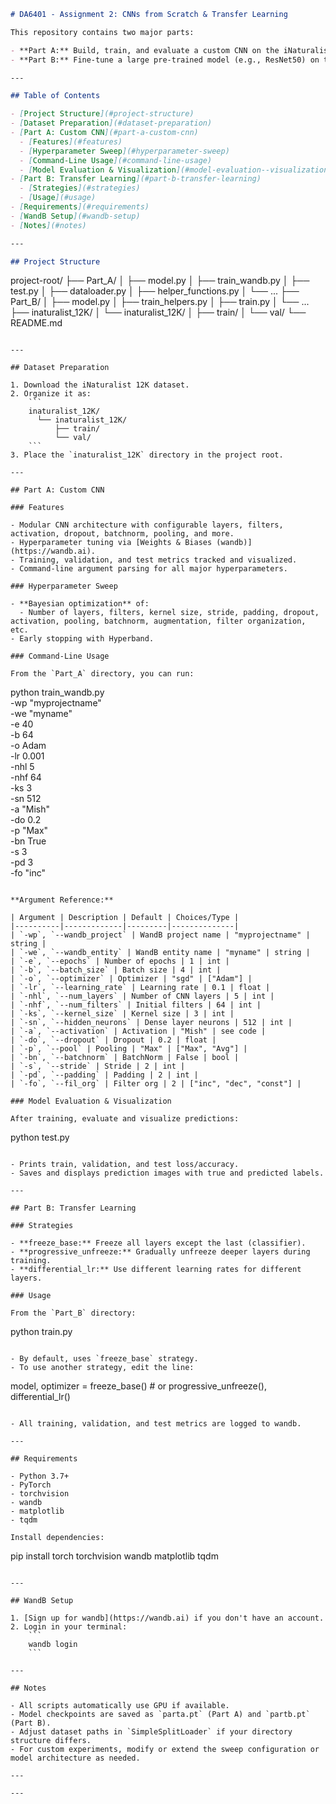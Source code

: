 ```markdown
# DA6401 - Assignment 2: CNNs from Scratch & Transfer Learning

This repository contains two major parts:

- **Part A:** Build, train, and evaluate a custom CNN on the iNaturalist dataset, with full hyperparameter sweep and command-line configurability.
- **Part B:** Fine-tune a large pre-trained model (e.g., ResNet50) on the same dataset using various transfer learning strategies.

---

## Table of Contents

- [Project Structure](#project-structure)
- [Dataset Preparation](#dataset-preparation)
- [Part A: Custom CNN](#part-a-custom-cnn)
  - [Features](#features)
  - [Hyperparameter Sweep](#hyperparameter-sweep)
  - [Command-Line Usage](#command-line-usage)
  - [Model Evaluation & Visualization](#model-evaluation--visualization)
- [Part B: Transfer Learning](#part-b-transfer-learning)
  - [Strategies](#strategies)
  - [Usage](#usage)
- [Requirements](#requirements)
- [WandB Setup](#wandb-setup)
- [Notes](#notes)

---

## Project Structure

```
project-root/
├── Part_A/
│   ├── model.py
│   ├── train_wandb.py
│   ├── test.py
│   ├── dataloader.py
│   ├── helper_functions.py
│   └── ...
├── Part_B/
│   ├── model.py
│   ├── train_helpers.py
│   ├── train.py
│   └── ...
├── inaturalist_12K/
│   └── inaturalist_12K/
│       ├── train/
│       └── val/
└── README.md
```

---

## Dataset Preparation

1. Download the iNaturalist 12K dataset.
2. Organize it as:
    ```
    inaturalist_12K/
      └── inaturalist_12K/
          ├── train/
          └── val/
    ```
3. Place the `inaturalist_12K` directory in the project root.

---

## Part A: Custom CNN

### Features

- Modular CNN architecture with configurable layers, filters, activation, dropout, batchnorm, pooling, and more.
- Hyperparameter tuning via [Weights & Biases (wandb)](https://wandb.ai).
- Training, validation, and test metrics tracked and visualized.
- Command-line argument parsing for all major hyperparameters.

### Hyperparameter Sweep

- **Bayesian optimization** of:
  - Number of layers, filters, kernel size, stride, padding, dropout, activation, pooling, batchnorm, augmentation, filter organization, etc.
- Early stopping with Hyperband.

### Command-Line Usage

From the `Part_A` directory, you can run:

```
python train_wandb.py \
    -wp "myprojectname" \
    -we "myname" \
    -e 40 \
    -b 64 \
    -o Adam \
    -lr 0.001 \
    -nhl 5 \
    -nhf 64 \
    -ks 3 \
    -sn 512 \
    -a "Mish" \
    -do 0.2 \
    -p "Max" \
    -bn True \
    -s 3 \
    -pd 3 \
    -fo "inc"
```

**Argument Reference:**

| Argument | Description | Default | Choices/Type |
|----------|-------------|---------|--------------|
| `-wp`, `--wandb_project` | WandB project name | "myprojectname" | string |
| `-we`, `--wandb_entity` | WandB entity name | "myname" | string |
| `-e`, `--epochs` | Number of epochs | 1 | int |
| `-b`, `--batch_size` | Batch size | 4 | int |
| `-o`, `--optimizer` | Optimizer | "sgd" | ["Adam"] |
| `-lr`, `--learning_rate` | Learning rate | 0.1 | float |
| `-nhl`, `--num_layers` | Number of CNN layers | 5 | int |
| `-nhf`, `--num_filters` | Initial filters | 64 | int |
| `-ks`, `--kernel_size` | Kernel size | 3 | int |
| `-sn`, `--hidden_neurons` | Dense layer neurons | 512 | int |
| `-a`, `--activation` | Activation | "Mish" | see code |
| `-do`, `--dropout` | Dropout | 0.2 | float |
| `-p`, `--pool` | Pooling | "Max" | ["Max", "Avg"] |
| `-bn`, `--batchnorm` | BatchNorm | False | bool |
| `-s`, `--stride` | Stride | 2 | int |
| `-pd`, `--padding` | Padding | 2 | int |
| `-fo`, `--fil_org` | Filter org | 2 | ["inc", "dec", "const"] |

### Model Evaluation & Visualization

After training, evaluate and visualize predictions:

```
python test.py
```

- Prints train, validation, and test loss/accuracy.
- Saves and displays prediction images with true and predicted labels.

---

## Part B: Transfer Learning

### Strategies

- **freeze_base:** Freeze all layers except the last (classifier).
- **progressive_unfreeze:** Gradually unfreeze deeper layers during training.
- **differential_lr:** Use different learning rates for different layers.

### Usage

From the `Part_B` directory:

```
python train.py
```

- By default, uses `freeze_base` strategy.
- To use another strategy, edit the line:
  ```
  model, optimizer = freeze_base()  # or progressive_unfreeze(), differential_lr()
  ```

- All training, validation, and test metrics are logged to wandb.

---

## Requirements

- Python 3.7+
- PyTorch
- torchvision
- wandb
- matplotlib
- tqdm

Install dependencies:
```
pip install torch torchvision wandb matplotlib tqdm
```

---

## WandB Setup

1. [Sign up for wandb](https://wandb.ai) if you don't have an account.
2. Login in your terminal:
    ```
    wandb login
    ```

---

## Notes

- All scripts automatically use GPU if available.
- Model checkpoints are saved as `parta.pt` (Part A) and `partb.pt` (Part B).
- Adjust dataset paths in `SimpleSplitLoader` if your directory structure differs.
- For custom experiments, modify or extend the sweep configuration or model architecture as needed.

---

---
```
